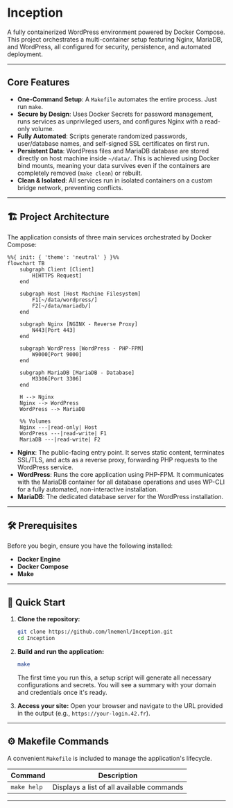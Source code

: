 # Inception

A fully containerized WordPress environment powered by Docker Compose. This project orchestrates a multi-container setup featuring Nginx, MariaDB, and WordPress, all configured for security, persistence, and automated deployment.

***

## Core Features

* **One-Command Setup**: A `Makefile` automates the entire process. Just run `make`.
* **Secure by Design**: Uses Docker Secrets for password management, runs services as unprivileged users, and configures Nginx with a read-only volume.
* **Fully Automated**: Scripts generate randomized passwords, user/database names, and self-signed SSL certificates on first run.
* **Persistent Data**: WordPress files and MariaDB database are stored directly on host machine inside `~/data/`. This is achieved using Docker bind mounts, meaning your data survives even if the containers are completely removed (`make clean`) or rebuilt.
* **Clean & Isolated**: All services run in isolated containers on a custom bridge network, preventing conflicts.

***

## 🏗️ Project Architecture

The application consists of three main services orchestrated by Docker Compose:

```mermaid
%%{ init: { 'theme': 'neutral' } }%%
flowchart TB
    subgraph Client [Client]
        H[HTTPS Request]
    end

    subgraph Host [Host Machine Filesystem]
        F1[~/data/wordpress/]
        F2[~/data/mariadb/]
    end

    subgraph Nginx [NGINX - Reverse Proxy]
        N443[Port 443]
    end

    subgraph WordPress [WordPress - PHP-FPM]
        W9000[Port 9000]
    end

    subgraph MariaDB [MariaDB - Database]
        M3306[Port 3306]
    end

    H --> Nginx
    Nginx --> WordPress
    WordPress --> MariaDB

    %% Volumes
    Nginx ---|read-only| Host
    WordPress ---|read-write| F1
    MariaDB ---|read-write| F2

```


* **Nginx**: The public-facing entry point. It serves static content, terminates SSL/TLS, and acts as a reverse proxy, forwarding PHP requests to the WordPress service.
* **WordPress**: Runs the core application using PHP-FPM. It communicates with the MariaDB container for all database operations and uses WP-CLI for a fully automated, non-interactive installation.
* **MariaDB**: The dedicated database server for the WordPress installation.

***

## 🛠️ Prerequisites

Before you begin, ensure you have the following installed:
* **Docker Engine**
* **Docker Compose**
* **Make**

***

## 🏁 Quick Start

1.  **Clone the repository:**
    ```bash
    git clone https://github.com/lnemenl/Inception.git
    cd Inception
    ```

2.  **Build and run the application:**
    ```bash
    make
    ```
    The first time you run this, a setup script will generate all necessary configurations and secrets. You will see a summary with your domain and credentials once it's ready.

3.  **Access your site:**
    Open your browser and navigate to the URL provided in the output (e.g., `https://your-login.42.fr`).

***

## ⚙️ Makefile Commands

A convenient `Makefile` is included to manage the application's lifecycle.

| Command        | Description                                                                          |
| -------------- | ------------------------------------------------------------------------------------ |
| `make help`    | Displays a list of all available commands                                            |

***
